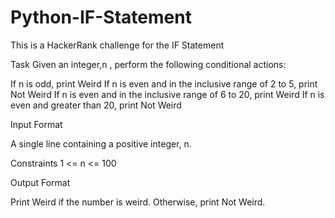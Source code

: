 # Python-IF-Statement
This is a HackerRank challenge for the IF Statement

Task
Given an integer,n , perform the following conditional actions:

If n is odd, print Weird
If n is even and in the inclusive range of 2 to 5, print Not Weird
If n is even and in the inclusive range of 6 to 20, print Weird
If n is even and greater than 20, print Not Weird

Input Format

A single line containing a positive integer, n.

Constraints
1 <= n <= 100

Output Format

Print Weird if the number is weird. Otherwise, print Not Weird.
